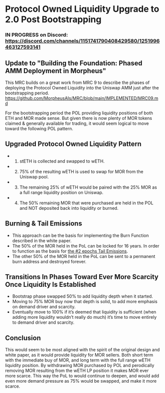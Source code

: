 # Protocol Owned Liquidity Upgrade to 2.0 Post Bootstrapping

### IN PROGRESS on Discord: https://discord.com/channels/1151741790408429580/1251996463127593141

## Update to "Building the Foundation: Phased AMM Deployment in Morpheus"
This MRC builds on a great work from MRC 9 to describe the phases of deploying the Protocol Owned Liquidity into the Uniswap AMM just after the bootstrapping period. 
https://github.com/MorpheusAIs/MRC/blob/main/IMPLEMENTED/MRC09.md

For the bootstrapping period the POL providing liquidity positions of both ETH and MOR made sense. 
But given there is now plenty of MOR tokens claimed & generally available for trading, it would seem logical to move toward the following POL pattern.

## Upgraded Protocol Owned Liquidity Pattern
- 1. stETH is collected and swapped to wETH.
- 2. 75% of the resulting wETH is used to swap for MOR from the Uniswap pool.
- 3. The remaining 25% of wETH would be paired with the 25% MOR as a full range liquidity position on Uniswap.
- 4. The 50% remaining MOR that were purchased are held in the POL and NOT deposited back into liquidity or burned. 

## Burning & Tail Emissions
- This approach can be the basis for implementing the Burn Function described in the white paper.
- The 50% of the MOR held in the PoL can be locked for 16 years. In order to function as the basis for [the #2 epochs Tail Emissions](https://github.com/MorpheusAIs/Docs/blob/main/!KEYDOCS%20README%20FIRST!/WhitePaper.md#tail-emissions-of-mor).
- The other 50% of the MOR held in the PoL can be sent to a permanent burn address and destroyed forever.

## Transitions In Phases Toward Ever More Scarcity Once Liquidity Is Established
- Bootstrap phase swapped 50% to add liquidity depth when it started.
- Moving to 75% MOR buy now that depth is solid, to add more emphasis on demand driver and scarcity.
- Eventually move to 100%  if it’s deemed that liquidity is sufficient (when adding more liquidity wouldn’t really do much) it’s time to move entirely to demand driver and scarcity. 

## Conclusion
This would seem to be most aligned with the spirit of the original design and white paper, as it would provide liquidity for MOR sellers. 
Both short term with the immediate buy of MOR, and long term with the full range wETH liquidity position. 
By withdrawing MOR purchased by POL and perodically removing MOR resulting from the wETH LP position it makes MOR ever more scarce.
This way the PoL to would continue to deepen, and would add even more demand pressure as 75% would be swapped, and make it more scarce.
